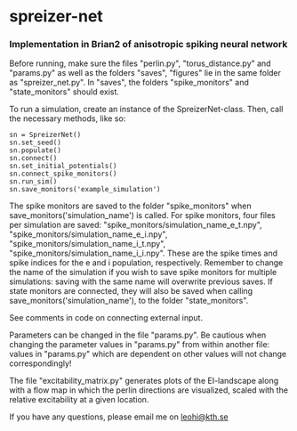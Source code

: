# spreizer-net
### Implementation in Brian2 of anisotropic spiking neural network

Before running, make sure the files "perlin.py", "torus_distance.py" and "params.py" as well as the folders "saves", "figures" lie in the same folder as "spreizer_net.py". In "saves", the folders "spike_monitors" and "state_monitors" should exist.

To run a simulation, create an instance of the SpreizerNet-class. Then, call the necessary methods, like so:

    sn = SpreizerNet()  
    sn.set_seed()  
    sn.populate()  
    sn.connect()  
    sn.set_initial_potentials()  
    sn.connect_spike_monitors()  
    sn.run_sim()  
    sn.save_monitors('example_simulation')  
    
The spike monitors are saved to the folder "spike_monitors" when save_monitors('simulation_name') is called. For spike monitors, four files per simulation are saved: "spike_monitors/simulation_name_e_t.npy", "spike_monitors/simulation_name_e_i.npy", "spike_monitors/simulation_name_i_t.npy", "spike_monitors/simulation_name_i_i.npy". These are the spike times and spike indices for the e and i population, respectively. Remember to change the name of the simulation if you wish to save spike monitors for multiple simulations: saving with the same name will overwrite previous saves. If state monitors are connected, they will also be saved when calling save_monitors('simulation_name'), to the folder "state_monitors".

See comments in code on connecting external input.

Parameters can be changed in the file "params.py". Be cautious when changing the parameter values in "params.py" from within another file: values in "params.py" which are dependent on other values will not change correspondingly!

The file "excitability_matrix.py" generates plots of the EI-landscape along with a flow map in which the perlin directions are visualized, scaled with the relative excitability at a given location. 

If you have any questions, please email me on leohi@kth.se
